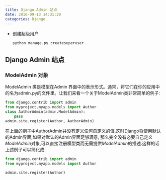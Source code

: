 ```yaml
---
title: Django Admin 站点
date: 2016-09-13 14:31:20
categories: Django
---
```

- 创建超级用户

  `python manage.py createsuperuser`


## Django Admin 站点



### ModelAdmin 对象

ModelAdmin 类是模型在Admin 界面中的表示形式。通常，将它们在你的应用中的名为admin.py的文件里。让我们来看一个关于ModelAdmin类非常简单的例子:

```python
from django.contrib import admin
from myproject.myapp.models import Author
class AuthorAdmin(admin.ModelAdmin):
    pass
admin.site.register(Author, AuthorAdmin)

```
在上面的例子中AuthorAdmin并没有定义任何自定义的值,这时Django将使用默认的Admin界面,如果对默认的Admin界面足够满意,
那么完全没有必要自己定义*ModelAdmin*对象,可以直接注册模型类而无需提供*ModelAdmin*的描述.这样的话上述例子可以简化成:
```python
from django.contrib import admin
from myproject.myapp.models import Author

admin.site.register(Author)
```

